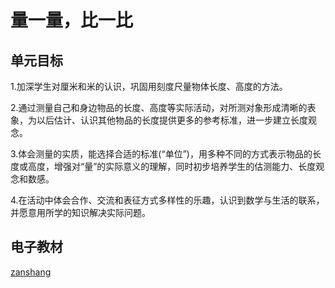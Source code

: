 # 量一量，比一比

## 单元目标

1.加深学生对厘米和米的认识，巩固用刻度尺量物体长度、高度的方法。

2.通过测量自己和身边物品的长度、高度等实际活动，对所测对象形成清晰的表象，为以后估计、认识其他物品的长度提供更多的参考标准，进一步建立长度观念。

3.体会测量的实质，能选择合适的标准(“单位”)，用多种不同的方式表示物品的长度或高度，增强对“量”的实际意义的理解，同时初步培养学生的估测能力、长度观念和数感。

4.在活动中体会合作、交流和表征方式多样性的乐趣，认识到数学与生活的联系，并愿意用所学的知识解决实际问题。

## 电子教材

<Ebook grade="xxsx2a" :pages="88" :paged="89" ></Ebook>

[zanshang](../res/zanshang.md ':include')